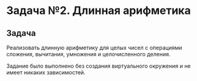 # Задача №2. Длинная арифметика

## Задача

Реализовать длинную арифметику для целых чисел с операциями сложения, вычитания, умножения и целочисленного деления.

Задание было выполнено без создания виртуального окружения и не имеет никаких зависимостей.
